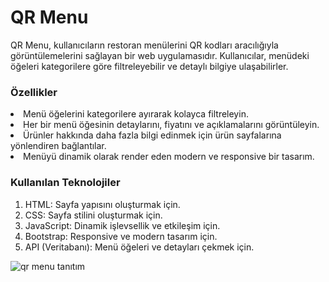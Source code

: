 <h1>QR Menu
</h1>
<p>QR Menu, kullanıcıların restoran menülerini QR kodları aracılığıyla görüntülemelerini sağlayan bir web uygulamasıdır. Kullanıcılar, menüdeki öğeleri kategorilere göre filtreleyebilir ve detaylı bilgiye ulaşabilirler.</p>

<h3>Özellikler</h3>
<li>Menü öğelerini kategorilere ayırarak kolayca filtreleyin.</li>
<li>Her bir menü öğesinin detaylarını, fiyatını ve açıklamalarını görüntüleyin.
</li>
<li>Ürünler hakkında daha fazla bilgi edinmek için ürün sayfalarına yönlendiren bağlantılar.
</li>
<li>Menüyü dinamik olarak render eden modern ve responsive bir tasarım.
</li>

<h3>Kullanılan Teknolojiler</h3>
<ol>
  <li>HTML: Sayfa yapısını oluşturmak için.
</li>
    <li>CSS: Sayfa stilini oluşturmak için.
</li>
    <li>JavaScript: Dinamik işlevsellik ve etkileşim için.
</li>
    <li>Bootstrap: Responsive ve modern tasarım için.
</li>
    <li>API (Veritabanı): Menü öğeleri ve detayları çekmek için.
</li>
</ol>


![qr menu tanıtım](https://github.com/user-attachments/assets/97f37b77-f788-4dc9-89a3-9e68b3f74bd3)

